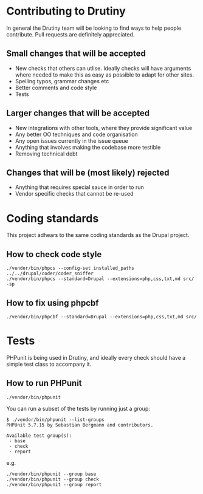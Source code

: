 # Contributing to Drutiny

In general the Drutiny team will be looking to find ways to help people contribute. Pull requests are definitely appreciated.

## Small changes that will be accepted

* New checks that others can utlise. Ideally checks will have arguments where needed to make this as easy as possible to adapt for other sites.
* Spelling typos, grammar changes etc
* Better comments and code style
* Tests

## Larger changes that will be accepted

* New integrations with other tools, where they provide significant value
* Any better OO techniques and code organisation
* Any open issues currently in the issue queue
* Anything that involves making the codebase more testible
* Removing technical debt

## Changes that will be (most likely) rejected

* Anything that requires special sauce in order to run
* Vendor specific checks that cannot be re-used


# Coding standards

This project adhears to the same coding standards as the Drupal project.

## How to check code style

```
./vendor/bin/phpcs --config-set installed_paths ../../drupal/coder/coder_sniffer
./vendor/bin/phpcs --standard=Drupal --extensions=php,css,txt,md src/ -sp
```

## How to fix using phpcbf

```
./vendor/bin/phpcbf --standard=Drupal --extensions=php,css,txt,md src/
```


# Tests

PHPunit is being used in Drutiny, and ideally every check should have a simple test class to accompany it.



## How to run PHPunit

```
./vendor/bin/phpunit
```

You can run a subset of the tests by running just a group:

```
$ ./vendor/bin/phpunit --list-groups
PHPUnit 5.7.15 by Sebastian Bergmann and contributors.

Available test group(s):
 - base
 - check
 - report
```

e.g.

```
./vendor/bin/phpunit --group base
./vendor/bin/phpunit --group check
./vendor/bin/phpunit --group report
```
